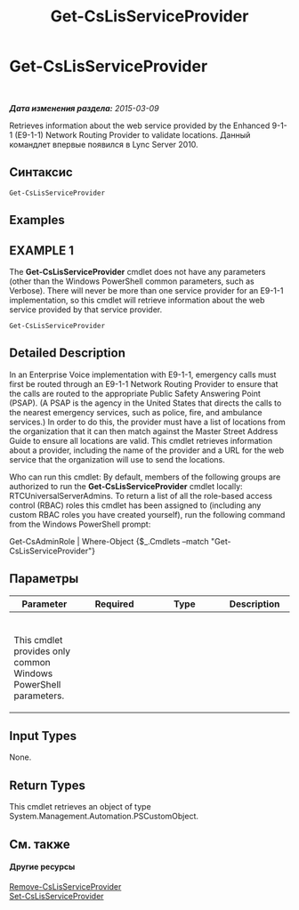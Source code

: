 ﻿---
title: Get-CsLisServiceProvider
TOCTitle: Get-CsLisServiceProvider
ms:assetid: 060b0b32-5787-487b-b1d9-7a0c7dd44d80
ms:mtpsurl: https://technet.microsoft.com/ru-ru/library/Gg398116(v=OCS.15)
ms:contentKeyID: 49308823
ms.date: 05/19/2016
mtps_version: v=OCS.15
ms.translationtype: HT
---

# Get-CsLisServiceProvider

 

_**Дата изменения раздела:** 2015-03-09_

Retrieves information about the web service provided by the Enhanced 9-1-1 (E9-1-1) Network Routing Provider to validate locations. Данный командлет впервые появился в Lync Server 2010.

## Синтаксис

    Get-CsLisServiceProvider

## Examples

## EXAMPLE 1

The **Get-CsLisServiceProvider** cmdlet does not have any parameters (other than the Windows PowerShell common parameters, such as Verbose). There will never be more than one service provider for an E9-1-1 implementation, so this cmdlet will retrieve information about the web service provided by that service provider.

    Get-CsLisServiceProvider

## Detailed Description

In an Enterprise Voice implementation with E9-1-1, emergency calls must first be routed through an E9-1-1 Network Routing Provider to ensure that the calls are routed to the appropriate Public Safety Answering Point (PSAP). (A PSAP is the agency in the United States that directs the calls to the nearest emergency services, such as police, fire, and ambulance services.) In order to do this, the provider must have a list of locations from the organization that it can then match against the Master Street Address Guide to ensure all locations are valid. This cmdlet retrieves information about a provider, including the name of the provider and a URL for the web service that the organization will use to send the locations.

Who can run this cmdlet: By default, members of the following groups are authorized to run the **Get-CsLisServiceProvider** cmdlet locally: RTCUniversalServerAdmins. To return a list of all the role-based access control (RBAC) roles this cmdlet has been assigned to (including any custom RBAC roles you have created yourself), run the following command from the Windows PowerShell prompt:

Get-CsAdminRole | Where-Object {$\_.Cmdlets –match "Get-CsLisServiceProvider"}

## Параметры


<table>
<colgroup>
<col style="width: 25%" />
<col style="width: 25%" />
<col style="width: 25%" />
<col style="width: 25%" />
</colgroup>
<thead>
<tr class="header">
<th>Parameter</th>
<th>Required</th>
<th>Type</th>
<th>Description</th>
</tr>
</thead>
<tbody>
<tr class="odd">
<td><p></p></td>
<td><p></p></td>
<td><p></p></td>
<td><p></p></td>
</tr>
<tr class="even">
<td><p>This cmdlet provides only common Windows PowerShell parameters.</p></td>
<td><p></p></td>
<td><p></p></td>
<td> </td>
</tr>
</tbody>
</table>


## Input Types

None.

## Return Types

This cmdlet retrieves an object of type System.Management.Automation.PSCustomObject.

## См. также

#### Другие ресурсы

[Remove-CsLisServiceProvider](remove-cslisserviceprovider.md)  
[Set-CsLisServiceProvider](set-cslisserviceprovider.md)


